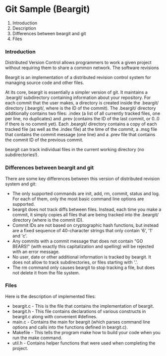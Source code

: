 # Git Sample (Beargit)

1. Introduction
2. Description
3. Differences between beargit and git
4. Files

### Introduction

   Distributed Version Control allows programmers to work a given project without requiring them to share a common network. The software revisions 

Beargit is an implementation of a distributed revision control system for managing source code and other files. 

At its core, beargit is essentially a simpler version of git. It maintains a .beargit/ subdirectory containing information about your repository.  For each commit that the user makes, a directory is created inside the .beargit/ directory (.beargit/<ID>, where <ID> is the ID of the commit). The .beargit/ directory additionally contains two files: .index (a list of all currently tracked files, one per line, no duplicates) and .prev (contains the ID of the last commit, or 0..0 if there is no commit yet).  Each .beargit/<ID> directory contains a copy of each tracked file (as well as the .index file) at the time of the commit, a .msg file that contains the commit message (one line) and a .prev file that contains the commit ID of the previous commit.

beargit can track individual files in the current working directory (no subdirectories!).

### Differences between beargit and git

   There are some key differences between this version of distributed revision system and git:
* The only supported commands are init, add, rm, commit, status and log. For each of them, only the most basic command line options are supported.
* beargit does not track diffs between files. Instead, each time you make a commit, it simply copies all files that are being tracked into the .beargit/<ID> directory (where <ID> is the commit ID).
* Commit IDs are not based on cryptographic hash functions, but instead are a fixed sequence of 40-character strings that only contain '6', '1' and 'c'.
* Any commits with a commit message that does not contain "GO BEARS!" (with exactly this capitalization and spelling) will be rejected with an error message.
* No user, date or other additional information is tracked by beargit. It does not allow to track subdirectories, or files starting with '.'.
* The rm command only causes beargit to stop tracking a file, but does not delete it from the file system.

### Files
   Here is the description of implemented files:
* beargit.c  - This is the file that contains the implementation of beargit.
* beargit.h - This file contains declarations of various constructs in beargit.c along with convenient #defines.
* main.c - Contains the main for beargit (which parses command line options and calls into the functions defined in beargit.c).
* Makefile - This tells the program make how to build your code when you run the make command.
* util.h - Contains helper functions that were used when completing the project.
